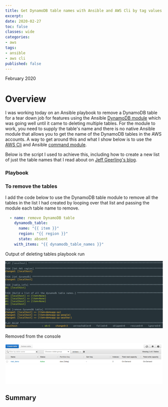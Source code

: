 ```yaml
---
title: Get DynamoDB table names with Ansible and AWS Cli by tag values
excerpt: 
date: 2020-02-27
toc: false
classes: wide
categories:
- aws
tags:
- ansible
- aws cli
published: false
---
```

February 2020

# Overview

I was working today on an Ansible playbook to remove a DynamoDB table for a tear down job for features using the Ansible [DynamoDB module] which was going well until it came to deleting multiple tables. For the module to work, you need to supply the table's name and there is no native Ansible module that allows you to get the name of the DynamoDB tables in the AWS accounts. A way to get around this and what I show below is to use the [AWS Cli] and Ansible [command module].

Below is the script I used to achieve this, including how to create a new list of just the table names that I read about on [Jeff Geerling's blog].


### Playbook

<script src="https://gist.github.com/MatthewJDavis/c839c9619a0245f602b39ab7619ced2b.js"></script>

### To remove the tables

I add the code below to use the DynamoDB table module to remove all the tables in the list I had created by looping over that list and passing the module each table name to remove.

```yml
  - name: remove DynamoDB table
    dynamodb_table:
      name: "{{ item }}"
      region: "{{ region }}"
      state: absent
    with_items: "{{ dynamodb_table_names }}"
```

Output of deleting tables playbook run

![Output of removed playbook run](/images/get-dynamodb-ansible/remove-dynamodb.png)

Removed from the console

![Removed tables from the console](/images/get-dynamodb-ansible/console-removed.png)


## Summary

[DynamoDB module]: https://docs.ansible.com/ansible/latest/modules/dynamodb_table_module.html
[AWS Cli]: https://docs.aws.amazon.com/cli/latest/userguide/cli-chap-welcome.html
[command module]: https://docs.ansible.com/ansible/latest/modules/command_module.html#command-module
[Jeff Geerling's blog]: https://www.jeffgeerling.com/blog/2017/adding-strings-array-ansible